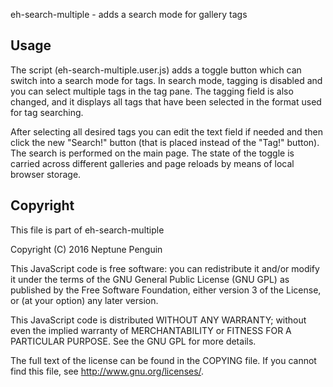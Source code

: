 eh-search-multiple - adds a search mode for gallery tags


## Usage

The script (eh-search-multiple.user.js) adds a toggle button which can switch
into a search mode for tags.  In search mode, tagging is disabled and you can
select multiple tags in the tag pane.  The tagging field is also changed, and
it displays all tags that have been selected in the format used for tag
searching.

After selecting all desired tags you can edit the text field if needed and then
click the new "Search!" button (that is placed instead of the "Tag!" button).
The search is performed on the main page.  The state of the toggle is carried
across different galleries and page reloads by means of local browser storage.


## Copyright

This file is part of eh-search-multiple

Copyright (C) 2016 Neptune Penguin

This JavaScript code is free software: you can redistribute it and/or modify it
under the terms of the GNU General Public License (GNU GPL) as published by the
Free Software Foundation, either version 3 of the License, or (at your option)
any later version.

This JavaScript code is distributed WITHOUT ANY WARRANTY; without even the
implied warranty of MERCHANTABILITY or FITNESS FOR A PARTICULAR PURPOSE.  See
the GNU GPL for more details.

The full text of the license can be found in the COPYING file.  If you cannot
find this file, see <http://www.gnu.org/licenses/>.

